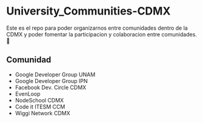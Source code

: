 # University_Communities-CDMX
Este es el repo para poder organizarnos entre comunidades dentro de la CDMX y poder fomentar la participacion y colaboracion entre comunidades. :metal:

## Comunidad
* Google Developer Group UNAM
* Google Developer Group IPN
* Facebook Dev. Circle CDMX
* EvenLoop
* NodeSchool CDMX
* Code it ITESM CCM
* Wiggi Network CDMX
